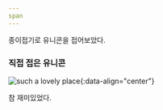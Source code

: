 ```yaml
---
span
---
```

<!-- outline-start -->

종이접기로 유니콘을 접어보았다.

<!-- outline-end -->

### 직접 접은 유니콘

![such a lovely place](:life\paper_unicon.jpg){:data-align="center"}

참 재미있었다.
